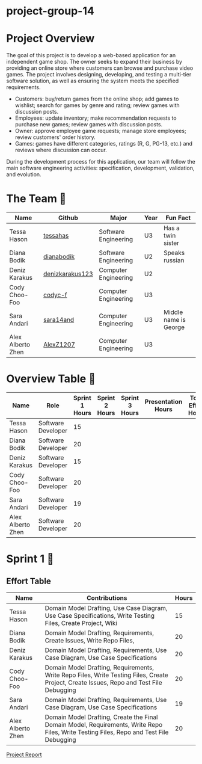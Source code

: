 # project-group-14

# Project Overview
The goal of this project is to develop a web-based application for an independent game shop. The owner seeks to expand their business by providing an online store where customers can browse and purchase video games. The project involves designing, developing, and testing a multi-tier software solution, as well as ensuring the system meets the specified requirements.
* Customers: buy/return games from the online shop; add games to wishlist; search for games by genre and rating; review games with discussion posts.
* Employees: update inventory; make recommendation requests to purchase new games; review games with discussion posts.
* Owner: approve employee game requests; manage store employees; review customers' order history.
* Games: games have different categories, ratings (R, G, PG-13, etc.) and reviews where discussion can occur. 

During the development process for this application, our team will follow the main software engineering activities: specification, development, validation, and evolution.

# The Team 👥 
| Name  | Github | Major | Year | Fun Fact |
| ------------- | ------------- | ------------- | ------------- | ------------- |
| Tessa Hason  | [tessahas](https://github.com/tessahas)  | Software Engineering | U3 | Has a twin sister |
| Diana Bodik | [dianabodik](https://github.com/dianabodik)  | Software Engineering | U2 | Speaks russian |
| Deniz Karakus  | [denizkarakus123](https://github.com/denizkarakus123)  | Computer Engineering | U2 |  |
| Cody Choo-Foo  | [codyc-f](https://github.com/codyc-f)  | Computer Engineering | U3 |  |
| Sara Andari | [sara14and](https://github.com/sara14and)  | Computer Engineering | U3 | Middle name is George |
| Alex Alberto Zhen | [AlexZ1207](https://github.com/AlexZ1207)  | Computer Engineering | U3 | |

# Overview Table 🥇 
| Name  | Role | Sprint 1 Hours | Sprint 2 Hours | Sprint 3 Hours | Presentation Hours | Total Effort Hours |
| ------------- | ------------- | ------------- | ------------- | ------------- | ------------- | ------------- |
| Tessa Hason  |Software Developer |15 | | | | |
| Diana Bodik  |Software Developer |20 | | | | |
| Deniz Karakus |Software Developer |15 | | | | |
| Cody Choo-Foo  |Software Developer |20 | | | | |
| Sara Andari |Software Developer |19 | | | | |
| Alex Alberto Zhen |Software Developer |20 | | | | |

# Sprint 1 🏃 
## Effort Table
| Name  | Contributions | Hours |
| ------------- | ------------- | ------------- |
| Tessa Hason  |Domain Model Drafting, Use Case Diagram, Use Case Specifications, Write Testing Files, Create Project, Wiki |15 |
| Diana Bodik  |Domain Model Drafting, Requirements, Create Issues, Write Repo Files, |20 |
| Deniz Karakus  |Domain Model Drafting, Requirements, Use Case Diagram, Use Case Specifications |20 |
| Cody Choo-Foo  |Domain Model Drafting, Requirements, Write Repo Files, Write Testing Files, Create Project, Create Issues, Repo and Test File Debugging |20 |
| Sara Andari |Domain Model Drafting, Requirements, Use Case Diagram, Use Case Specifications |19 |
| Alex Alberto Zhen |Domain Model Drafting, Create the Final Domain Model, Requirements, Write Repo Files, Write Testing Files, Repo and Test File Debugging|20 |


[Project Report](https://github.com/McGill-ECSE321-Fall2024/project-group-14/wiki)
